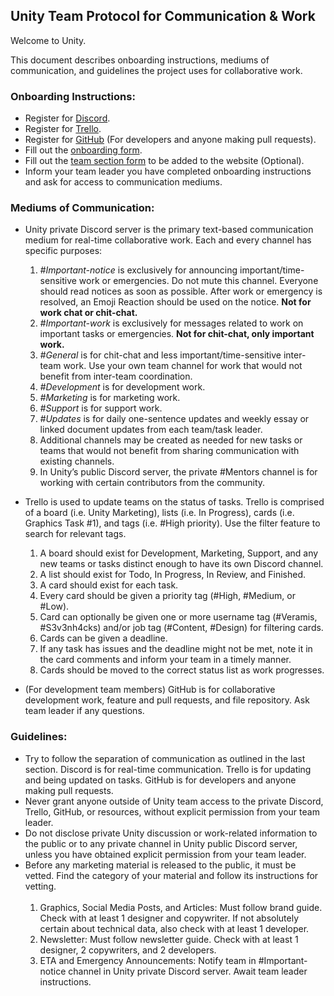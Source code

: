 ## Unity Team Protocol for Communication & Work

Welcome to Unity.<br/>

This document describes onboarding instructions, mediums of communication, and guidelines the project uses for collaborative work.<br/>

### Onboarding Instructions:<br/>
- Register for [Discord](https://discordapp.com/download).
- Register for [Trello](https://trello.com/unitymarketing2/recommend).
- Register for [GitHub](https://github.com/) (For developers and anyone making pull requests).
- Fill out the [onboarding form](https://docs.google.com/forms/d/e/1FAIpQLSeJTi0BMuMaelZy_ZoGqi1wV_JUMbWya8II8PonQVQNm_9_wA/viewform).
- Fill out the [team section form](https://docs.google.com/forms/d/e/1FAIpQLSei1NtcP__KMBQ5ZCEe-AvPxrVjnz9ZCGHY5DW1zqc3PbEtIQ/viewform) to be added to the website (Optional).
- Inform your team leader you have completed onboarding instructions and ask for access to communication mediums.<br/>

### Mediums of Communication:<br/>
- Unity private Discord server is the primary text-based communication medium for real-time collaborative work. Each and every channel has specific purposes:<br/>
    1.  *#Important-notice* is exclusively for announcing important/time-sensitive work or emergencies. Do not mute this channel. Everyone should read notices as soon as possible. After work or emergency is resolved, an Emoji Reaction should be used on the notice. **Not for work chat or chit-chat.**
    2. *#Important-work* is exclusively for messages related to work on important tasks or emergencies. **Not for chit-chat, only important work.**
    3. *#General* is for chit-chat and less important/time-sensitive inter-team work. Use your own team channel for work that would not benefit from inter-team coordination.
    4. *#Development* is for development work.
    5. *#Marketing* is for marketing work.
    6. *#Support* is for support work.
    7. *#Updates* is for daily one-sentence updates and weekly essay or linked document updates from each team/task leader.
    8. Additional channels may be created as needed for new tasks or teams that would not benefit from sharing communication with existing channels.
    9. In Unity’s public Discord server, the private #Mentors channel is for working with certain contributors from the community.<br/>


- Trello is used to update teams on the status of tasks. Trello is comprised of a board (i.e. Unity Marketing), lists (i.e. In Progress), cards (i.e. Graphics Task #1), and tags (i.e. #High priority). Use the filter feature to search for relevant tags.<br/>
    1. A board should exist for Development, Marketing, Support, and any new teams or tasks distinct enough to have its own Discord channel.
    2. A list should exist for Todo, In Progress, In Review, and Finished.
    3. A card should exist for each task.
    4. Every card should be given a priority tag (#High, #Medium, or #Low).
    5. Card can optionally be given one or more username tag (#Veramis, #S3v3nh4cks) and/or job tag (#Content, #Design) for filtering cards.
    6. Cards can be given a deadline.
    7. If any task has issues and the deadline might not be met, note it in the card comments and inform your team in a timely manner.
    8. Cards should be moved to the correct status list as work progresses.<br/>


- (For development team members) GitHub is for collaborative development work, feature and pull requests, and file repository. Ask team leader if any questions.<br/>

### Guidelines:<br/>
- Try to follow the separation of communication as outlined in the last section. Discord is for real-time communication. Trello is for updating and being updated on tasks. GitHub is for developers and anyone making pull requests.
- Never grant anyone outside of Unity team access to the private Discord, Trello, GitHub, or resources, without explicit permission from your team leader.
- Do not disclose private Unity discussion or work-related information to the public or to any private channel in Unity public Discord server, unless you have obtained explicit permission from your team leader.
- Before any marketing material is released to the public, it must be vetted. Find the category of your material and follow its instructions for vetting.<br/><br/>
    1. Graphics, Social Media Posts, and Articles: Must follow brand guide. Check with at least 1 designer and copywriter. If not absolutely certain about technical data, also check with at least 1 developer.
    2. Newsletter: Must follow newsletter guide. Check with at least 1 designer, 2 copywriters, and 2 developers.
    3. ETA and Emergency Announcements: Notify team in #Important-notice channel in Unity private Discord server. Await team leader instructions.
